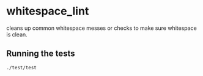 # whitespace_lint

cleans up common whitespace messes or checks to make sure whitespace is clean.

## Running the tests

```
./test/test
```
